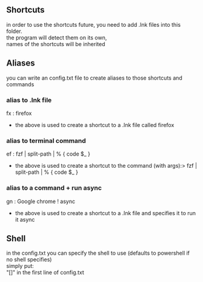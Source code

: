 ## Shortcuts  
in order to use the shortcuts future, you need to add .lnk files into this folder.  
the program will detect them on its own,  
names of the shortcuts will be inherited  

## Aliases  
you can write an config.txt file to create aliases to those shortcuts and commands  
### alias to .lnk file  
fx : firefox 
* the above is used to create a shortcut to a .lnk file called firefox  
### alias to terminal command  
ef : fzf | split-path | % { code $_ }  
* the above is used to create a shortcut to the command (with args):> fzf | split-path | % { code $_ }  
### alias to a command + run async  
gn : Google chrome ! async  
* the above is used to create a shortcut to a .lnk file and specifies it to run it async  
## Shell  
in the config.txt you can specify the shell to use (defaults to powershell if no shell specifies)  
simply put:  
"[<Shell>]" in the first line of config.txt

